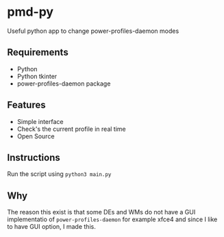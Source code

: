 # pmd-py
Useful python app to change power-profiles-daemon modes

## Requirements

- Python
- Python tkinter
- power-profiles-daemon package

## Features

- Simple interface
- Check's the current profile in real time
- Open Source

## Instructions

Run the script using `python3 main.py`

## Why

The reason this exist is that some DEs and WMs do not have a GUI implementatio of `power-profiles-daemon` for example xfce4 and since I like to have GUI option, I made this.
